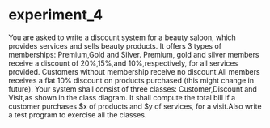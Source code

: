 # experiment_4

You are asked to write a discount system for a beauty saloon, which provides services and sells beauty products. It offers 3 types of memberships:
Premium,Gold and Silver.
Premium, gold and silver members receive a discount of 20%,15%,and 10%,respectively, for all services provided.
Customers without membership receive no discount.All members receives a flat 10% discount on products purchased (this might change in future).
Your system shall consist of three classes: Customer,Discount and Visit,as shown in the class diagram.
It shall compute the total bill if a customer purchases $x of products and $y of services, for a visit.Also write a test program to exercise all the classes.
